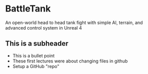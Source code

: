 # BattleTank
An open-world head to head tank fight with simple AI, terrain, and advanced control system in Unreal 4

## This is a subheader
* This is a bullet point 
* These first lectures were about changing files in github
* Setup a GitHub "repo"